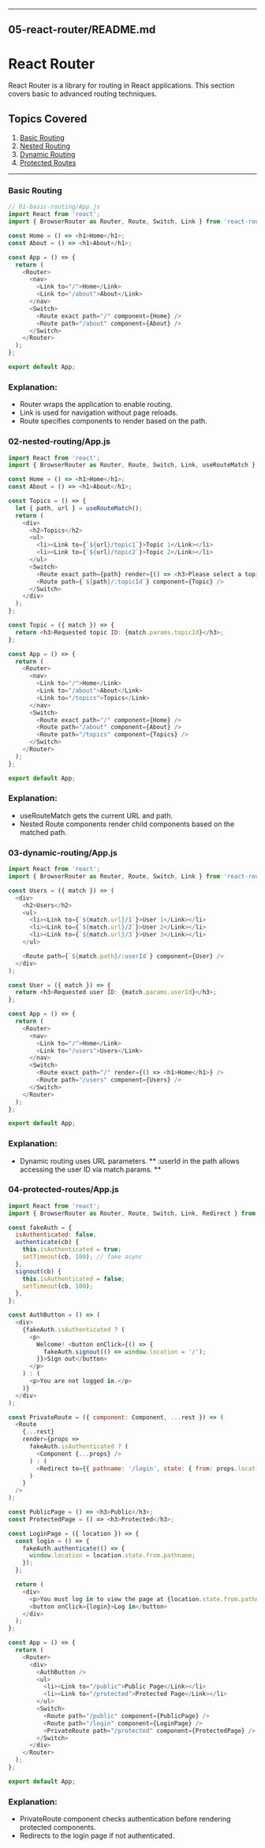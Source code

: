 
---

## 05-react-router/README.md
# React Router

React Router is a library for routing in React applications. This section covers basic to advanced routing techniques.

## Topics Covered

1. [Basic Routing](./01-basic-routing/App.js)
2. [Nested Routing](./02-nested-routing/App.js)
3. [Dynamic Routing](./03-dynamic-routing/App.js)
4. [Protected Routes](./04-protected-routes/App.js)

---

### Basic Routing

```js
// 01-basic-routing/App.js
import React from 'react';
import { BrowserRouter as Router, Route, Switch, Link } from 'react-router-dom';

const Home = () => <h1>Home</h1>;
const About = () => <h1>About</h1>;

const App = () => {
  return (
    <Router>
      <nav>
        <Link to="/">Home</Link>
        <Link to="/about">About</Link>
      </nav>
      <Switch>
        <Route exact path="/" component={Home} />
        <Route path="/about" component={About} />
      </Switch>
    </Router>
  );
};

export default App;
```
### Explanation:
- Router wraps the application to enable routing.
- Link is used for navigation without page reloads.
- Route specifies components to render based on the path.

### 02-nested-routing/App.js
```js
import React from 'react';
import { BrowserRouter as Router, Route, Switch, Link, useRouteMatch } from 'react-router-dom';

const Home = () => <h1>Home</h1>;
const About = () => <h1>About</h1>;

const Topics = () => {
  let { path, url } = useRouteMatch();
  return (
    <div>
      <h2>Topics</h2>
      <ul>
        <li><Link to={`${url}/topic1`}>Topic 1</Link></li>
        <li><Link to={`${url}/topic2`}>Topic 2</Link></li>
      </ul>
      <Switch>
        <Route exact path={path} render={() => <h3>Please select a topic.</h3>} />
        <Route path={`${path}/:topicId`} component={Topic} />
      </Switch>
    </div>
  );
};

const Topic = ({ match }) => {
  return <h3>Requested topic ID: {match.params.topicId}</h3>;
};

const App = () => {
  return (
    <Router>
      <nav>
        <Link to="/">Home</Link>
        <Link to="/about">About</Link>
        <Link to="/topics">Topics</Link>
      </nav>
      <Switch>
        <Route exact path="/" component={Home} />
        <Route path="/about" component={About} />
        <Route path="/topics" component={Topics} />
      </Switch>
    </Router>
  );
};

export default App;
```
### Explanation:
- useRouteMatch gets the current URL and path.
- Nested Route components render child components based on the matched path.

### 03-dynamic-routing/App.js
```js
import React from 'react';
import { BrowserRouter as Router, Route, Switch, Link } from 'react-router-dom';

const Users = ({ match }) => (
  <div>
    <h2>Users</h2>
    <ul>
      <li><Link to={`${match.url}/1`}>User 1</Link></li>
      <li><Link to={`${match.url}/2`}>User 2</Link></li>
      <li><Link to={`${match.url}/3`}>User 3</Link></li>
    </ul>

    <Route path={`${match.path}/:userId`} component={User} />
  </div>
);

const User = ({ match }) => {
  return <h3>Requested user ID: {match.params.userId}</h3>;
};

const App = () => {
  return (
    <Router>
      <nav>
        <Link to="/">Home</Link>
        <Link to="/users">Users</Link>
      </nav>
      <Switch>
        <Route exact path="/" render={() => <h1>Home</h1>} />
        <Route path="/users" component={Users} />
      </Switch>
    </Router>
  );
};

export default App;
```
### Explanation:
- Dynamic routing uses URL parameters.
** :userId in the path allows accessing the user ID via match.params. **

### 04-protected-routes/App.js
```js
import React from 'react';
import { BrowserRouter as Router, Route, Switch, Link, Redirect } from 'react-router-dom';

const fakeAuth = {
  isAuthenticated: false,
  authenticate(cb) {
    this.isAuthenticated = true;
    setTimeout(cb, 100); // fake async
  },
  signout(cb) {
    this.isAuthenticated = false;
    setTimeout(cb, 100);
  },
};

const AuthButton = () => (
  <div>
    {fakeAuth.isAuthenticated ? (
      <p>
        Welcome! <button onClick={() => {
          fakeAuth.signout(() => window.location = '/');
        }}>Sign out</button>
      </p>
    ) : (
      <p>You are not logged in.</p>
    )}
  </div>
);

const PrivateRoute = ({ component: Component, ...rest }) => (
  <Route
    {...rest}
    render={props =>
      fakeAuth.isAuthenticated ? (
        <Component {...props} />
      ) : (
        <Redirect to={{ pathname: '/login', state: { from: props.location } }} />
      )
    }
  />
);

const PublicPage = () => <h3>Public</h3>;
const ProtectedPage = () => <h3>Protected</h3>;

const LoginPage = ({ location }) => {
  const login = () => {
    fakeAuth.authenticate(() => {
      window.location = location.state.from.pathname;
    });
  };

  return (
    <div>
      <p>You must log in to view the page at {location.state.from.pathname}</p>
      <button onClick={login}>Log in</button>
    </div>
  );
};

const App = () => {
  return (
    <Router>
      <div>
        <AuthButton />
        <ul>
          <li><Link to="/public">Public Page</Link></li>
          <li><Link to="/protected">Protected Page</Link></li>
        </ul>
        <Switch>
          <Route path="/public" component={PublicPage} />
          <Route path="/login" component={LoginPage} />
          <PrivateRoute path="/protected" component={ProtectedPage} />
        </Switch>
      </div>
    </Router>
  );
};

export default App;
```
### Explanation:
- PrivateRoute component checks authentication before rendering protected components.
- Redirects to the login page if not authenticated.
